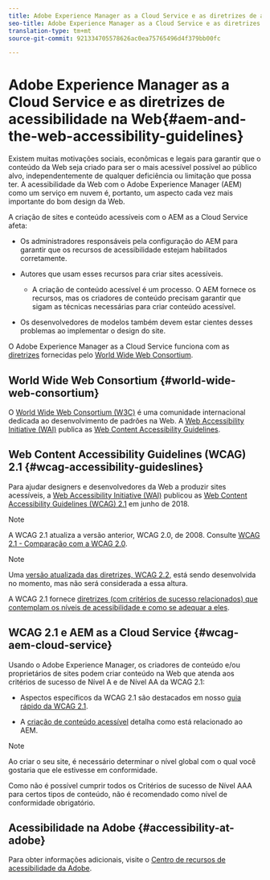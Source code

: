 ```yaml
---
title: Adobe Experience Manager as a Cloud Service e as diretrizes de acessibilidade na Web
seo-title: Adobe Experience Manager as a Cloud Service e as diretrizes de acessibilidade na Web
translation-type: tm+mt
source-git-commit: 921334705578626ac0ea75765496d4f379bb00fc

---
```



# Adobe Experience Manager as a Cloud Service e as diretrizes de acessibilidade na Web{#aem-and-the-web-accessibility-guidelines}

Existem muitas motivações sociais, econômicas e legais para garantir que o conteúdo da Web seja criado para ser o mais acessível possível ao público alvo, independentemente de qualquer deficiência ou limitação que possa ter. A acessibilidade da Web com o Adobe Experience Manager (AEM) como um serviço em nuvem é, portanto, um aspecto cada vez mais importante do bom design da Web.

A criação de sites e conteúdo acessíveis com o AEM as a Cloud Service afeta:

* Os administradores responsáveis pela configuração do AEM para garantir que os recursos de acessibilidade estejam habilitados corretamente.

* Autores que usam esses recursos para criar sites acessíveis.

   * A criação de conteúdo acessível é um processo. O AEM fornece os recursos, mas os criadores de conteúdo precisam garantir que sigam as técnicas necessárias para criar conteúdo acessível.

* Os desenvolvedores de modelos também devem estar cientes desses problemas ao implementar o design do site.

O Adobe Experience Manager as a Cloud Service funciona com as [diretrizes](#wcag-accessibility-guideslines) fornecidas pelo [World Wide Web Consortium](#world-wide-web-consortium).

## World Wide Web Consortium {#world-wide-web-consortium}

O [World Wide Web Consortium (W3C)](https://www.w3.org/) é uma comunidade internacional dedicada ao desenvolvimento de padrões na Web. A [Web Accessibility Initiative (WAI)](https://www.w3.org/WAI/) publica as [Web Content Accessibility Guidelines](#wcag-accessibility-guidelines).

## Web Content Accessibility Guidelines (WCAG) 2.1 {#wcag-accessibility-guideslines}

Para ajudar designers e desenvolvedores da Web a produzir sites acessíveis, a [Web Accessibility Initiative (WAI)](https://www.w3.org/WAI/) publicou as [Web Content Accessibility Guidelines (WCAG) 2.1](https://www.w3.org/TR/WCAG/) em junho de 2018.

>[!NOTE]
> 
> A WCAG 2.1 atualiza a versão anterior, WCAG 2.0, de 2008. Consulte [WCAG 2.1 - Comparação com a WCAG 2.0](https://www.w3.org/TR/WCAG21/#comparison-with-wcag-2-0).

>[!NOTE]
> 
>Uma [versão atualizada das diretrizes, WCAG 2.2,](https://www.w3.org/TR/WCAG22/) está sendo desenvolvida no momento, mas não será considerada a essa altura.


A WCAG 2.1 fornece [diretrizes (com critérios de sucesso relacionados) que contemplam os níveis de acessibilidade e como se adequar a eles](https://www.w3.org/TR/WCAG/#conformance).

## WCAG 2.1 e AEM as a Cloud Service {#wcag-aem-cloud-service}

Usando o Adobe Experience Manager, os criadores de conteúdo e/ou proprietários de sites podem criar conteúdo na Web que atenda aos critérios de sucesso de Nível A e de Nível AA da WCAG 2.1:

* Aspectos específicos da WCAG 2.1 são destacados em nosso [guia rápido da WCAG 2.1](/help/onboarding/accessibility/quick-guide-wcag.md).

* A [criação de conteúdo acessível](/help/sites-cloud/authoring/fundamentals/accessible-content.md) detalha como está relacionado ao AEM.

>[!NOTE]
> 
>Ao criar o seu site, é necessário determinar o nível global com o qual você gostaria que ele estivesse em conformidade.
>
>Como não é possível cumprir todos os Critérios de sucesso de Nível AAA para certos tipos de conteúdo, não é recomendado como nível de conformidade obrigatório.

<!--
* [Configuring the Rich Text Editor for Producing Accessible Sites](/help/sites-administering/rte-accessible-content.md)
  Guidelines on how administrators can configure AEM for producing accessible content.
-->

<!--
* [Creating Accessible Adaptive Forms](/help/forms/using/creating-accessible-adaptive-forms.md)
  Adobe Experience Manager (AEM) includes a number of features and capabilities that enhance the usability of adaptive forms for users with different abilities. The solution also assists form authors in creating accessible adaptive forms.
-->

## Acessibilidade na Adobe {#accessibility-at-adobe}

Para obter informações adicionais, visite o [Centro de recursos de acessibilidade da Adobe](https://www.adobe.com/br/accessibility/).


